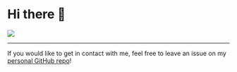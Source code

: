 # Hi there 👋

![](http://github-profile-summary-cards.vercel.app/api/cards/profile-details?username=arran4&theme=default)

---

If you would like to get in contact with me, feel free to leave an issue on my [personal GitHub repo](https://github.com/arran4/arran4/issues/new)!
